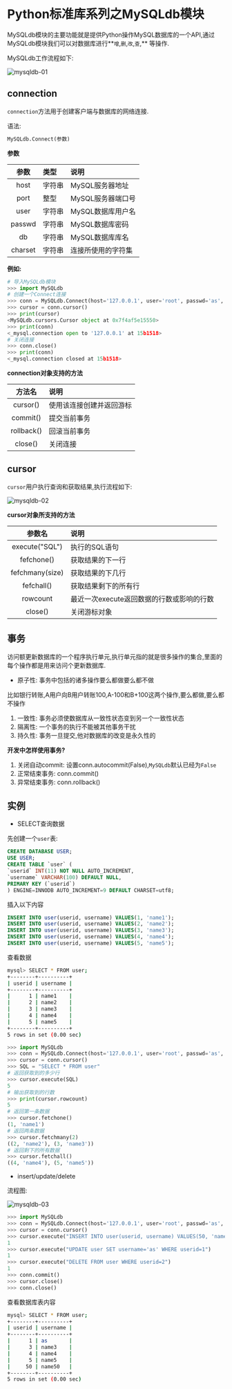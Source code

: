 # Python标准库系列之MySQLdb模块

MySQLdb模块的主要功能就是提供Python操作MySQL数据库的一个API,通过MySQLdb模块我们可以对数据库进行**`增`,`删`,`改`,`查`,** 等操作.

MySQLdb工作流程如下:

![mysqldb-01](../images/2016/12/1483022284.png)

 ## connection

 `connection`方法用于创建客户端与数据库的网络连接.

 语法:

 ```python
MySQLdb.Connect(参数)
 ```

**参数**

|参数|类型|说明|
|:--:|:--|:--|
|host|字符串|MySQL服务器地址|
|port|整型|MySQL服务器端口号|
|user|字符串|MySQL数据库用户名|
|passwd|字符串|MySQL数据库密码|
|db|字符串|MySQL数据库库名|
|charset|字符串|连接所使用的字符集|

**例如:**

```python
# 导入MySQLdb模块
>>> import MySQLdb
# 创建一个Connect连接
>>> conn = MySQLdb.Connect(host='127.0.0.1', user='root', passwd='as', db='USER', port=3306, charset="utf8")
>>> cursor = conn.cursor()
>>> print(cursor)
<MySQLdb.cursors.Cursor object at 0x7f4af5e15550>
>>> print(conn)
<_mysql.connection open to '127.0.0.1' at 15b1518>
# 关闭连接
>>> conn.close()
>>> print(conn)
<_mysql.connection closed at 15b1518>
```

**connection对象支持的方法**

|方法名|说明|
|:--:|:--|
|cursor()|使用该连接创建并返回游标|
|commit()|提交当前事务|
|rollback()|回滚当前事务|
|close()|关闭连接|

## cursor

`cursor`用户执行查询和获取结果,执行流程如下:

![mysqldb-02](../images/2016/12/1483022315.png)

**cursor对象所支持的方法**

|参数名|说明|
|:--:|:--|
|execute("SQL")|执行的SQL语句|
|fefchone()|获取结果的下一行|
|fefchmany(size)|获取结果的下几行|
|fefchall()|获取结果剩下的所有行|
|rowcount|最近一次execute返回数据的行数或影响的行数|
|close()|关闭游标对象|

## 事务

访问额更新数据库的一个程序执行单元,执行单元指的就是很多操作的集合,里面的每个操作都是用来访问个更新数据库.

- 原子性: 事务中包括的诸多操作要么都做要么都不做

比如银行转账,A用户向B用户转账100,A-100和B+100这两个操作,要么都做,要么都不操作

1. 一致性: 事务必须使数据库从一致性状态变到另一个一致性状态
2. 隔离性: 一个事务的执行不能被其他事务干扰
3. 持久性: 事务一旦提交,他对数据库的改变是永久性的

**开发中怎样使用事务?**

1. 关闭自动commit: 设置conn.autocommit(False),`MySQLdb`默认已经为`False`
2. 正常结束事务: conn.commit()
3. 异常结束事务: conn.rollback()

## 实例

- SELECT查询数据

先创建一个`user`表:

```sql
CREATE DATABASE USER;
USE USER;
CREATE TABLE `user` (
`userid` INT(11) NOT NULL AUTO_INCREMENT,
`username` VARCHAR(100) DEFAULT NULL,
PRIMARY KEY (`userid`)
) ENGINE=INNODB AUTO_INCREMENT=9 DEFAULT CHARSET=utf8;
```

插入以下内容

```sql
INSERT INTO user(userid, username) VALUES(1, 'name1');
INSERT INTO user(userid, username) VALUES(2, 'name2');
INSERT INTO user(userid, username) VALUES(3, 'name3');
INSERT INTO user(userid, username) VALUES(4, 'name4');
INSERT INTO user(userid, username) VALUES(5, 'name5');
```

查看数据

```bash
mysql> SELECT * FROM user;
+--------+----------+
| userid | username |
+--------+----------+
|      1 | name1    |
|      2 | name2    |
|      3 | name3    |
|      4 | name4    |
|      5 | name5    |
+--------+----------+
5 rows in set (0.00 sec)
```

```python
>>> import MySQLdb
>>> conn = MySQLdb.Connect(host='127.0.0.1', user='root', passwd='as', db='USER', port=3306, charset="utf8")
>>> cursor = conn.cursor()
>>> SQL = "SELECT * FROM user"
# 返回获取到的多少行
>>> cursor.execute(SQL)
5
# 输出获取到的行数
>>> print(cursor.rowcount)
5
# 返回第一条数据
>>> cursor.fetchone()
(1, 'name1')
# 返回两条数据
>>> cursor.fetchmany(2)
((2, 'name2'), (3, 'name3'))
# 返回剩下的所有数据
>>> cursor.fetchall()
((4, 'name4'), (5, 'name5'))
```

- insert/update/delete

流程图:

![mysqldb-03](../images/2016/12/1483022364.png)

```python
>>> import MySQLdb
>>> conn = MySQLdb.Connect(host='127.0.0.1', user='root', passwd='as', db='USER', port=3306, charset="utf8")
>>> cursor = conn.cursor()
>>> cursor.execute("INSERT INTO user(userid, username) VALUES(50, 'name50')")
1
>>> cursor.execute("UPDATE user SET username='as' WHERE userid=1")
1
>>> cursor.execute("DELETE FROM user WHERE userid=2")
1
>>> conn.commit()
>>> cursor.close()
>>> conn.close()
```

查看数据库表内容

```bash
mysql> SELECT * FROM user;
+--------+----------+
| userid | username |
+--------+----------+
|      1 | as       |
|      3 | name3    |
|      4 | name4    |
|      5 | name5    |
|     50 | name50   |
+--------+----------+
5 rows in set (0.00 sec)
```